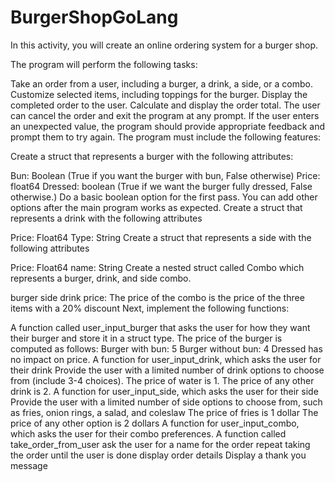 # BurgerShopGoLang
In this activity, you will create an online ordering system for a burger shop.

The program will perform the following tasks:

Take an order from a user, including a burger, a drink, a side, or a combo.
Customize selected items, including toppings for the burger.
Display the completed order to the user.
Calculate and display the order total.
The user can cancel the order and exit the program at any prompt.
If the user enters an unexpected value, the program should provide appropriate feedback and prompt them to try again.
The program must include the following features:

Create a struct that represents a burger with the following attributes:

Bun: Boolean (True if you want the burger with bun, False otherwise)
Price: float64
Dressed: boolean (True if we want the burger fully dressed, False otherwise.)
Do a basic boolean option for the first pass. You can add other options after the main program works as expected.
Create a struct that represents a drink with the following attributes

Price: Float64
Type: String
Create a struct that represents a side with the following attributes

Price: Float64
name: String
Create a nested struct called Combo which represents a burger, drink, and side combo.

burger
side
drink
price: The price of the combo is the price of the three items with a 20% discount
Next, implement the following functions:

A function called user_input_burger that asks the user for how they want their burger and store it in a struct type.
The price of the burger is computed as follows:
Burger with bun: 5
Burger without bun: 4
Dressed has no impact on price.
A function for user_input_drink, which asks the user for their drink
Provide the user with a limited number of drink options to choose from (include 3-4 choices).
The price of water is 1.
The price of any other drink is 2.
A function for user_input_side, which asks the user for their side
Provide the user with a limited number of side options to choose from, such as fries, onion rings, a salad, and coleslaw
The price of fries is 1 dollar
The price of any other option is 2 dollars
A function for user_input_combo, which asks the user for their combo preferences.
A function called take_order_from_user
ask the user for a name for the order
repeat taking the order until the user is done
display order details
Display a thank you message
